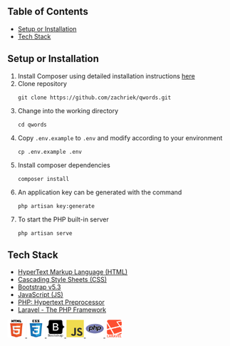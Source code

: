 ## Table of Contents

- [Setup or Installation](#setup-or-installation)
- [Tech Stack](#tech-stack)

## Setup or Installation

1. Install Composer using detailed installation instructions [here](https://getcomposer.org/download/)
2. Clone repository
    ```
    git clone https://github.com/zachriek/qwords.git
    ```
3. Change into the working directory
    ```
    cd qwords
    ```
4. Copy `.env.example` to `.env` and modify according to your environment
    ```
    cp .env.example .env
    ```
5. Install composer dependencies
    ```
    composer install
    ```
6. An application key can be generated with the command
    ```
    php artisan key:generate
    ```
7. To start the PHP built-in server
    ```
    php artisan serve
    ```

## Tech Stack

- [HyperText Markup Language (HTML)](https://developer.mozilla.org/en-US/docs/Web/HTML)
- [Cascading Style Sheets (CSS)](https://developer.mozilla.org/en-US/docs/Web/CSS)
- [Bootstrap v5.3](https://getbootstrap.com/)
- [JavaScript (JS)](https://developer.mozilla.org/en-US/docs/Web/JavaScript)
- [PHP: Hypertext Preprocessor](https://www.php.net/)
- [Laravel - The PHP Framework](https://laravel.com/)

<p align="left">
  <a href="https://developer.mozilla.org/en-US/docs/Web/HTML" target="_blank" rel="noreferrer">
    <img src="https://raw.githubusercontent.com/devicons/devicon/master/icons/html5/html5-original-wordmark.svg" alt="html5" width="40" height="40"/>
  </a>
  <a href="https://developer.mozilla.org/en-US/docs/Web/CSS" target="_blank" rel="noreferrer">
    <img src="https://raw.githubusercontent.com/devicons/devicon/master/icons/css3/css3-original-wordmark.svg" alt="css3" width="40" height="40"/>
  </a>
  <a href="https://getbootstrap.com" target="_blank" rel="noreferrer">
    <img src="https://raw.githubusercontent.com/devicons/devicon/master/icons/bootstrap/bootstrap-plain-wordmark.svg" alt="bootstrap" width="40" height="40"/>
  </a>
  <a href="https://developer.mozilla.org/en-US/docs/Web/JavaScript" target="_blank" rel="noreferrer">
    <img src="https://raw.githubusercontent.com/devicons/devicon/master/icons/javascript/javascript-original.svg" alt="javascript" width="40" height="40"/>
  </a>
  <a href="https://www.php.net" target="_blank" rel="noreferrer">
    <img src="https://raw.githubusercontent.com/devicons/devicon/master/icons/php/php-original.svg" alt="php" width="40" height="40"/>
  </a>
  <a href="https://laravel.com/" target="_blank" rel="noreferrer">
    <img src="https://raw.githubusercontent.com/devicons/devicon/master/icons/laravel/laravel-plain-wordmark.svg" alt="laravel" width="40" height="40"/>
  </a>
